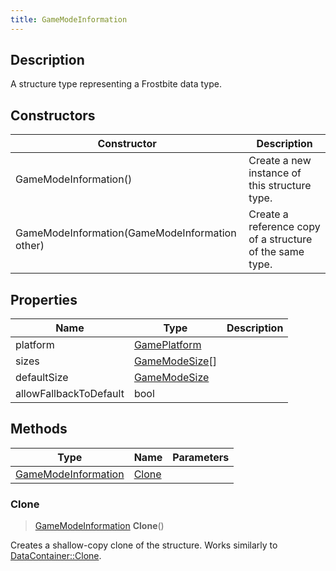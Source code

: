 ```yaml
---
title: GameModeInformation
---
```

## Description

A structure type representing a Frostbite data type.

## Constructors

| Constructor                                    | Description                                              |
| ---------------------------------------------- | -------------------------------------------------------- |
| GameModeInformation()                          | Create a new instance of this structure type.            |
| GameModeInformation(GameModeInformation other) | Create a reference copy of a structure of the same type. |

## Properties

| Name                   | Type                             | Description |
| ---------------------- | -------------------------------- | ----------- |
| platform               | [GamePlatform](GamePlatform)     |             |
| sizes                  | [GameModeSize](GameModeSize)\[\] |             |
| defaultSize            | [GameModeSize](GameModeSize)     |             |
| allowFallbackToDefault | bool                             |             |

## Methods

| Type                                       | Name            | Parameters |
| ------------------------------------------ | --------------- | ---------- |
| [GameModeInformation](GameModeInformation) | [Clone](#clone) |            |

### Clone

> [GameModeInformation](GameModeInformation) **Clone**()

Creates a shallow-copy clone of the structure. Works similarly to [DataContainer::Clone](/vext/ref/shared/class/datacontainer#clone).
